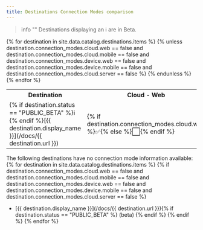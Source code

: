 ```yaml
---
title: Destinations Connection Modes comparison
---
```


> info ""
> Destinations displaying an ℹ️ are in Beta.

<table>
<tr>
  <th> Destination </th>
  <th> Cloud - Web </th>
  <th> Cloud - Mobile </th>
  <th> Device - Web </th>
  <th> Device - Mobile </th>
  <th> Server</th>
</tr>
{% for destination in site.data.catalog.destinations.items %}
{% unless destination.connection_modes.cloud.web == false and destination.connection_modes.cloud.mobile == false and destination.connection_modes.device.web == false and destination.connection_modes.device.mobile == false and destination.connection_modes.cloud.server == false %}
<tr>
  <td>{% if destination.status == "PUBLIC_BETA" %}ℹ️ {% endif %}[{{ destination.display_name }}](/docs/{{ destination.url }})</td>
  <td>{% if destination.connection_modes.cloud.web %}✅{% else %}⬜️{% endif %} </td>
  <td>{% if destination.connection_modes.cloud.mobile %}✅{% else %}⬜️{% endif %} </td>
  <td>{% if destination.connection_modes.device.web %}✅{% else %}⬜️{% endif %} </td>
  <td>{% if destination.connection_modes.device.mobile %}✅{% else %}⬜️{% endif %} </td>
  <td>{% if destination.connection_modes.cloud.server %}✅{% else %}⬜️{% endif %} </td>
</tr>
{% endunless %}
{% endfor %}
</table>

The following destinations have no connection mode information available:
{% for destination in site.data.catalog.destinations.items %}
{% if destination.connection_modes.cloud.web == false and destination.connection_modes.cloud.mobile == false and destination.connection_modes.device.web == false and destination.connection_modes.device.mobile == false and destination.connection_modes.cloud.server == false %}
- [{{ destination.display_name }}](/docs/{{ destination.url }}){% if destination.status == "PUBLIC_BETA" %} (beta) {% endif %}
{% endif %}
{% endfor %}
